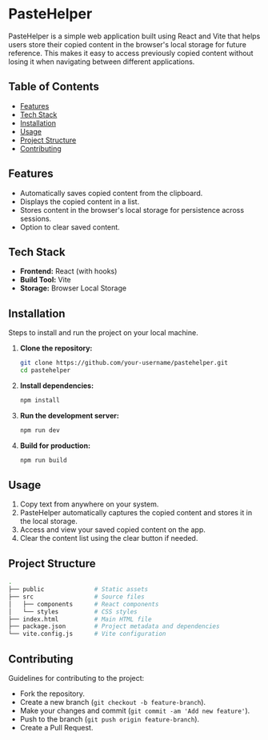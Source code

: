 
# PasteHelper

PasteHelper is a simple web application built using React and Vite that helps users store their copied content in the browser's local storage for future reference. This makes it easy to access previously copied content without losing it when navigating between different applications.

## Table of Contents

- [Features](#features)
- [Tech Stack](#tech-stack)
- [Installation](#installation)
- [Usage](#usage)
- [Project Structure](#project-structure)
- [Contributing](#contributing)

## Features

- Automatically saves copied content from the clipboard.
- Displays the copied content in a list.
- Stores content in the browser's local storage for persistence across sessions.
- Option to clear saved content.

## Tech Stack

- **Frontend:** React (with hooks)
- **Build Tool:** Vite
- **Storage:** Browser Local Storage

## Installation

Steps to install and run the project on your local machine.

1. **Clone the repository:**

   ```bash
   git clone https://github.com/your-username/pastehelper.git
   cd pastehelper
   ```

2. **Install dependencies:**

   ```bash
   npm install
   ```

3. **Run the development server:**

   ```bash
   npm run dev
   ```

4. **Build for production:**

   ```bash
   npm run build
   ```

## Usage

1. Copy text from anywhere on your system.
2. PasteHelper automatically captures the copied content and stores it in the local storage.
3. Access and view your saved copied content on the app.
4. Clear the content list using the clear button if needed.

## Project Structure

```bash
.
├── public              # Static assets
├── src                 # Source files
│   ├── components      # React components
│   └── styles          # CSS styles
├── index.html          # Main HTML file
├── package.json        # Project metadata and dependencies
└── vite.config.js      # Vite configuration
```

## Contributing

Guidelines for contributing to the project:

- Fork the repository.
- Create a new branch (`git checkout -b feature-branch`).
- Make your changes and commit (`git commit -am 'Add new feature'`).
- Push to the branch (`git push origin feature-branch`).
- Create a Pull Request.

